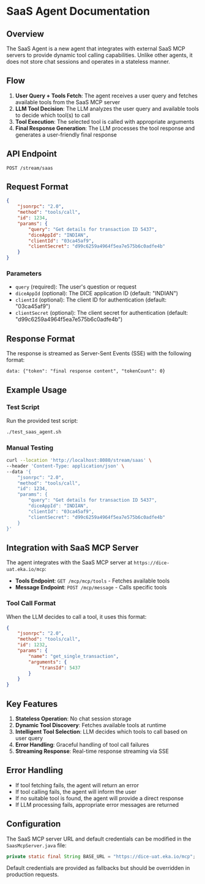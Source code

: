 # SaaS Agent Documentation

## Overview

The SaaS Agent is a new agent that integrates with external SaaS MCP servers to provide dynamic tool calling capabilities. Unlike other agents, it does not store chat sessions and operates in a stateless manner.

## Flow

1. **User Query + Tools Fetch**: The agent receives a user query and fetches available tools from the SaaS MCP server
2. **LLM Tool Decision**: The LLM analyzes the user query and available tools to decide which tool(s) to call
3. **Tool Execution**: The selected tool is called with appropriate arguments
4. **Final Response Generation**: The LLM processes the tool response and generates a user-friendly final response

## API Endpoint

```
POST /stream/saas
```

## Request Format

```json
{
    "jsonrpc": "2.0",
    "method": "tools/call",
    "id": 1234,
    "params": {
        "query": "Get details for transaction ID 5437",
        "diceAppId": "INDIAN",
        "clientId": "03ca45af9",
        "clientSecret": "d99c6259a4964f5ea7e575b6c0adfe4b"
    }
}
```

### Parameters

- `query` (required): The user's question or request
- `diceAppId` (optional): The DICE application ID (default: "INDIAN")
- `clientId` (optional): The client ID for authentication (default: "03ca45af9")
- `clientSecret` (optional): The client secret for authentication (default: "d99c6259a4964f5ea7e575b6c0adfe4b")

## Response Format

The response is streamed as Server-Sent Events (SSE) with the following format:

```
data: {"token": "final response content", "tokenCount": 0}
```

## Example Usage

### Test Script

Run the provided test script:

```bash
./test_saas_agent.sh
```

### Manual Testing

```bash
curl --location 'http://localhost:8080/stream/saas' \
--header 'Content-Type: application/json' \
--data '{
    "jsonrpc": "2.0",
    "method": "tools/call",
    "id": 1234,
    "params": {
        "query": "Get details for transaction ID 5437",
        "diceAppId": "INDIAN",
        "clientId": "03ca45af9",
        "clientSecret": "d99c6259a4964f5ea7e575b6c0adfe4b"
    }
}'
```

## Integration with SaaS MCP Server

The agent integrates with the SaaS MCP server at `https://dice-uat.eka.io/mcp`:

- **Tools Endpoint**: `GET /mcp/mcp/tools` - Fetches available tools
- **Message Endpoint**: `POST /mcp/message` - Calls specific tools

### Tool Call Format

When the LLM decides to call a tool, it uses this format:

```json
{
    "jsonrpc": "2.0",
    "method": "tools/call",
    "id": 1232,
    "params": {
        "name": "get_single_transaction",
        "arguments": {
            "transId": 5437
        }
    }
}
```

## Key Features

1. **Stateless Operation**: No chat session storage
2. **Dynamic Tool Discovery**: Fetches available tools at runtime
3. **Intelligent Tool Selection**: LLM decides which tools to call based on user query
4. **Error Handling**: Graceful handling of tool call failures
5. **Streaming Response**: Real-time response streaming via SSE

## Error Handling

- If tool fetching fails, the agent will return an error
- If tool calling fails, the agent will inform the user
- If no suitable tool is found, the agent will provide a direct response
- If LLM processing fails, appropriate error messages are returned

## Configuration

The SaaS MCP server URL and default credentials can be modified in the `SaasMcpServer.java` file:

```java
private static final String BASE_URL = "https://dice-uat.eka.io/mcp";
```

Default credentials are provided as fallbacks but should be overridden in production requests. 